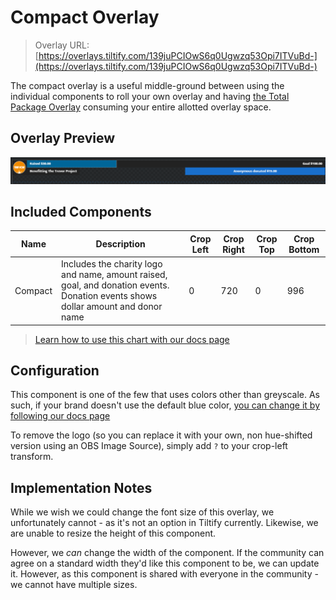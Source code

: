 # Compact Overlay

> Overlay URL: [https://overlays.tiltify.com/139juPCIOwS6q0Ugwzq53Opi7ITVuBd-](https://overlays.tiltify.com/139juPCIOwS6q0Ugwzq53Opi7ITVuBd-)

The compact overlay is a useful middle-ground between using the individual components to roll your own overlay and
having [the Total Package Overlay](/streamers-setup/overlays/presets/total/) consuming your entire allotted overlay space.

## Overlay Preview

![A single bar at the top of the screen showing donation progress bar, name of charity, and most recent donor and amount](./compact_overlay_preview.png)

## Included Components

| Name | Description | Crop Left | Crop Right | Crop Top | Crop Bottom |
| --- | --- | --- | --- | --- | --- |
| Compact | Includes the charity logo and name, amount raised, goal, and donation events. Donation events shows dollar amount and donor name | 0 | 720 | 0 | 996 |

> [Learn how to use this chart with our docs page](/streamers-setup/overlays/separate-merged-components/)

## Configuration

This component is one of the few that uses colors other than greyscale. As such, if your brand doesn't use the default blue color, [you can change it by following our docs page](/streamers-setup/overlays/colors/)

To remove the logo (so you can replace it with your own, non hue-shifted version using an OBS Image Source), simply add `?` to your crop-left transform.

## Implementation Notes

While we wish we could change the font size of this overlay, we unfortunately cannot - as it's not an option in
Tiltify currently. Likewise, we are unable to resize the height of this component.

However, we _can_ change the width of the component. If the community can agree on a standard width they'd like this
component to be, we can update it. However, as this component is shared with everyone in the community - we cannot
have multiple sizes.
